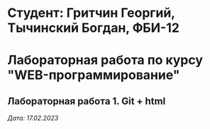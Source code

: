 # Студент: Гритчин Георгий, Тычинский Богдан, ФБИ-12

# Лабораторная работа по курсу "WEB-программирование"

## Лабораторная работа 1. Git + html

*Дата: 17.02.2023*
